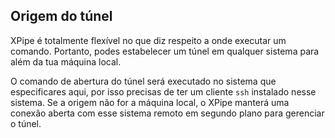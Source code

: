 ## Origem do túnel

XPipe é totalmente flexível no que diz respeito a onde executar um comando. Portanto, podes estabelecer um túnel em qualquer sistema para além da tua máquina local.

O comando de abertura do túnel será executado no sistema que especificares aqui, por isso precisas de ter um cliente `ssh` instalado nesse sistema. Se a origem não for a máquina local, o XPipe manterá uma conexão aberta com esse sistema remoto em segundo plano para gerenciar o túnel.